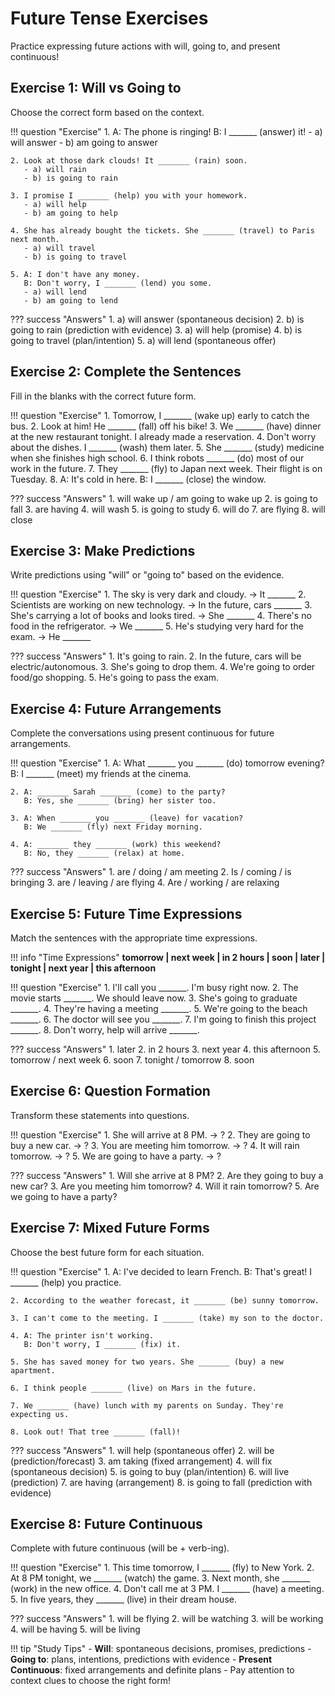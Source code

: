 # Future Tense Exercises

Practice expressing future actions with will, going to, and present continuous!

## Exercise 1: Will vs Going to

Choose the correct form based on the context.

!!! question "Exercise"
    1. A: The phone is ringing!
       B: I _______ (answer) it!
       - a) will answer
       - b) am going to answer

    2. Look at those dark clouds! It _______ (rain) soon.
       - a) will rain
       - b) is going to rain

    3. I promise I _______ (help) you with your homework.
       - a) will help
       - b) am going to help

    4. She has already bought the tickets. She _______ (travel) to Paris next month.
       - a) will travel
       - b) is going to travel

    5. A: I don't have any money.
       B: Don't worry, I _______ (lend) you some.
       - a) will lend
       - b) am going to lend

??? success "Answers"
    1. a) will answer (spontaneous decision)
    2. b) is going to rain (prediction with evidence)
    3. a) will help (promise)
    4. b) is going to travel (plan/intention)
    5. a) will lend (spontaneous offer)

## Exercise 2: Complete the Sentences

Fill in the blanks with the correct future form.

!!! question "Exercise"
    1. Tomorrow, I _______ (wake up) early to catch the bus.
    2. Look at him! He _______ (fall) off his bike!
    3. We _______ (have) dinner at the new restaurant tonight. I already made a reservation.
    4. Don't worry about the dishes. I _______ (wash) them later.
    5. She _______ (study) medicine when she finishes high school.
    6. I think robots _______ (do) most of our work in the future.
    7. They _______ (fly) to Japan next week. Their flight is on Tuesday.
    8. A: It's cold in here. B: I _______ (close) the window.

??? success "Answers"
    1. will wake up / am going to wake up
    2. is going to fall
    3. are having
    4. will wash
    5. is going to study
    6. will do
    7. are flying
    8. will close

## Exercise 3: Make Predictions

Write predictions using "will" or "going to" based on the evidence.

!!! question "Exercise"
    1. The sky is very dark and cloudy. → It _______
    2. Scientists are working on new technology. → In the future, cars _______
    3. She's carrying a lot of books and looks tired. → She _______
    4. There's no food in the refrigerator. → We _______
    5. He's studying very hard for the exam. → He _______

??? success "Answers"
    1. It's going to rain.
    2. In the future, cars will be electric/autonomous.
    3. She's going to drop them.
    4. We're going to order food/go shopping.
    5. He's going to pass the exam.

## Exercise 4: Future Arrangements

Complete the conversations using present continuous for future arrangements.

!!! question "Exercise"
    1. A: What _______ you _______ (do) tomorrow evening?
       B: I _______ (meet) my friends at the cinema.

    2. A: _______ Sarah _______ (come) to the party?
       B: Yes, she _______ (bring) her sister too.

    3. A: When _______ you _______ (leave) for vacation?
       B: We _______ (fly) next Friday morning.

    4. A: _______ they _______ (work) this weekend?
       B: No, they _______ (relax) at home.

??? success "Answers"
    1. are / doing / am meeting
    2. Is / coming / is bringing
    3. are / leaving / are flying
    4. Are / working / are relaxing

## Exercise 5: Future Time Expressions

Match the sentences with the appropriate time expressions.

!!! info "Time Expressions"
    **tomorrow | next week | in 2 hours | soon | later | tonight | next year | this afternoon**

!!! question "Exercise"
    1. I'll call you _______. I'm busy right now.
    2. The movie starts _______. We should leave now.
    3. She's going to graduate _______.
    4. They're having a meeting _______.
    5. We're going to the beach _______.
    6. The doctor will see you _______.
    7. I'm going to finish this project _______.
    8. Don't worry, help will arrive _______.

??? success "Answers"
    1. later
    2. in 2 hours
    3. next year
    4. this afternoon
    5. tomorrow / next week
    6. soon
    7. tonight / tomorrow
    8. soon

## Exercise 6: Question Formation

Transform these statements into questions.

!!! question "Exercise"
    1. She will arrive at 8 PM. → ?
    2. They are going to buy a new car. → ?
    3. You are meeting him tomorrow. → ?
    4. It will rain tomorrow. → ?
    5. We are going to have a party. → ?

??? success "Answers"
    1. Will she arrive at 8 PM?
    2. Are they going to buy a new car?
    3. Are you meeting him tomorrow?
    4. Will it rain tomorrow?
    5. Are we going to have a party?

## Exercise 7: Mixed Future Forms

Choose the best future form for each situation.

!!! question "Exercise"
    1. A: I've decided to learn French.
       B: That's great! I _______ (help) you practice.

    2. According to the weather forecast, it _______ (be) sunny tomorrow.

    3. I can't come to the meeting. I _______ (take) my son to the doctor.

    4. A: The printer isn't working.
       B: Don't worry, I _______ (fix) it.

    5. She has saved money for two years. She _______ (buy) a new apartment.

    6. I think people _______ (live) on Mars in the future.

    7. We _______ (have) lunch with my parents on Sunday. They're expecting us.

    8. Look out! That tree _______ (fall)!

??? success "Answers"
    1. will help (spontaneous offer)
    2. will be (prediction/forecast)
    3. am taking (fixed arrangement)
    4. will fix (spontaneous decision)
    5. is going to buy (plan/intention)
    6. will live (prediction)
    7. are having (arrangement)
    8. is going to fall (prediction with evidence)

## Exercise 8: Future Continuous

Complete with future continuous (will be + verb-ing).

!!! question "Exercise"
    1. This time tomorrow, I _______ (fly) to New York.
    2. At 8 PM tonight, we _______ (watch) the game.
    3. Next month, she _______ (work) in the new office.
    4. Don't call me at 3 PM. I _______ (have) a meeting.
    5. In five years, they _______ (live) in their dream house.

??? success "Answers"
    1. will be flying
    2. will be watching
    3. will be working
    4. will be having
    5. will be living

!!! tip "Study Tips"
    - **Will**: spontaneous decisions, promises, predictions
    - **Going to**: plans, intentions, predictions with evidence
    - **Present Continuous**: fixed arrangements and definite plans
    - Pay attention to context clues to choose the right form!